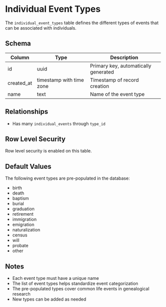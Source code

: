 # Individual Event Types

The `individual_event_types` table defines the different types of events that can be associated with individuals.

## Schema

| Column     | Type                     | Description                          |
| ---------- | ------------------------ | ------------------------------------ |
| id         | uuid                     | Primary key, automatically generated |
| created_at | timestamp with time zone | Timestamp of record creation         |
| name       | text                     | Name of the event type               |

## Relationships

- Has many `individual_events` through `type_id`

## Row Level Security

Row level security is enabled on this table.

## Default Values

The following event types are pre-populated in the database:

- birth
- death
- baptism
- burial
- graduation
- retirement
- immigration
- emigration
- naturalization
- census
- will
- probate
- other

## Notes

- Each event type must have a unique name
- The list of event types helps standardize event categorization
- The pre-populated types cover common life events in genealogical research
- New types can be added as needed
